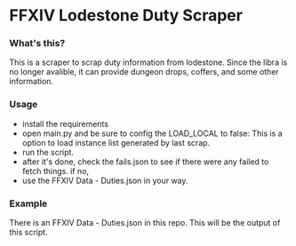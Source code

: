 # FFXIV Lodestone Duty Scraper
 
### What's this?
This is a scraper to scrap duty information from lodestone. Since the libra is no longer avalible, it can provide dungeon drops, coffers, and some other information.

### Usage
- install the requirements
- open main.py and be sure to config the LOAD_LOCAL to false: This is a option to load instance list generated by last scrap.
- run the script.
- after it's done, check the fails.json to see if there were any failed to fetch things. if no,
- use the FFXIV Data - Duties.json in your way.

### Example
There is an FFXIV Data - Duties.json in this repo. This will be the output of this script.

